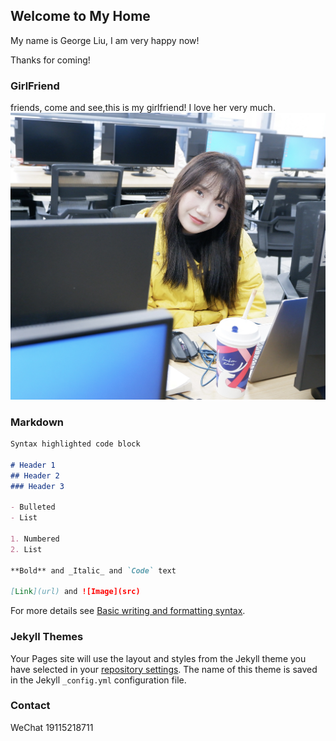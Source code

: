 ## Welcome to My Home

My name is George Liu, I am very happy now!

Thanks for coming!

### GirlFriend
friends, come and see,this is my girlfriend! I love her very much.
![示例图片](img/68c6472929f6cd37.jpg)


### Markdown

```markdown
Syntax highlighted code block

# Header 1
## Header 2
### Header 3

- Bulleted
- List

1. Numbered
2. List

**Bold** and _Italic_ and `Code` text

[Link](url) and ![Image](src)
```

For more details see [Basic writing and formatting syntax](https://docs.github.com/en/github/writing-on-github/getting-started-with-writing-and-formatting-on-github/basic-writing-and-formatting-syntax).

### Jekyll Themes

Your Pages site will use the layout and styles from the Jekyll theme you have selected in your [repository settings](https://github.com/ShiYuLiu1103/ShiYuLiu1103.github.io/settings/pages). The name of this theme is saved in the Jekyll `_config.yml` configuration file.

### Contact

WeChat 19115218711
